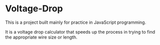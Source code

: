 # Voltage-Drop

This is a project built mainly for practice in JavaScript programming.  

It is a voltage drop calculator that speeds up the process in trying to find the appropriate wire size or length.
